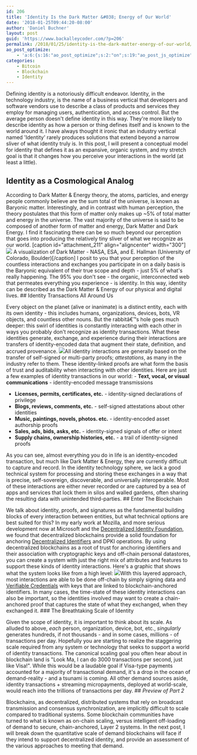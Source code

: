 ```yaml
---
id: 206
title: 'Identity Is the Dark Matter &#038; Energy of Our World'
date: '2018-01-25T09:44:20-08:00'
author: 'Daniel Buchner'
layout: post
guid: 'https://www.backalleycoder.com/?p=206'
permalink: /2018/01/25/identity-is-the-dark-matter-energy-of-our-world/
ao_post_optimize:
    - 'a:6:{s:16:"ao_post_optimize";s:2:"on";s:19:"ao_post_js_optimize";s:2:"on";s:20:"ao_post_css_optimize";s:2:"on";s:12:"ao_post_ccss";s:2:"on";s:16:"ao_post_lazyload";s:2:"on";s:15:"ao_post_preload";s:0:"";}'
categories:
    - Bitcoin
    - Blockchain
    - Identity
---
```


Defining identity is a notoriously difficult endeavor. Identity, in the technology industry, is the name of a business vertical that developers and software vendors use to describe a class of products and services they employ for managing users, authentication, and access control. But the average person doesn't define identity in this way. They're more likely to describe identity as how a person or thing defines itself and is known to the world around it. I have always thought it ironic that an industry vertical named 'Identity' rarely produces solutions that extend beyond a narrow sliver of what identity truly is. In this post, I will present a conceptual model for identity that defines it as an expansive, organic system, and my stretch goal is that it changes how you perceive your interactions in the world (at least a little).

## Identity as a Cosmological Analog

According to Dark Matter &amp; Energy theory, the atoms, particles, and energy people commonly believe are the sum total of the universe, is known as Baryonic matter. Interestingly, and in contrast with human perception, the theory postulates that this form of matter only makes up ~5% of total matter and energy in the universe. The vast majority of the universe is said to be composed of another form of matter and energy, Dark Matter and Dark Energy. I find it fascinating there can be so much beyond our perception that goes into producing the relatively tiny sliver of what we recognize as our world. \[caption id="attachment\_211" align="aligncenter" width="300"\]![](https://www.backalleycoder.com/wp-content/uploads/2018/01/darkmatter-400-300x293.png) A visualization of Dark Matter - NASA, ESA, and E. Hallman (University of Colorado, Boulder)\[/caption\] I posit to you that your perception of the countless interactions and exchanges you participate in on a daily basis is the Baryonic equivalent of their true scope and depth - just 5% of what's really happening. The 95% you don't see - the organic, interconnected web that permeates everything you experience - is identity. In this way, identity can be described as the Dark Matter &amp; Energy of our physical and digital lives. ## Identity Transactions All Around Us

Every object on the planet (alive or inanimate) is a distinct entity, each with its own identity - this includes humans, organizations, devices, bots, VR objects, and countless other nouns. But the rabbitâ€™s hole goes much deeper: this swirl of identities is constantly interacting with each other in ways you probably don't recognize as identity transactions. What these identities generate, exchange, and experience during their interactions are transfers of identity-encoded data that augment their state, definition, and accrued provenance. ![](https://www.backalleycoder.com/wp-content/uploads/2018/01/decentralized-1024x480.jpg)All identity interactions are generally based on the transfer of self-signed or multi-party proofs; *attestations*, as many in the industry refer to them. These identity-linked proofs are what form the basis of trust and auditability when interacting with other identities. Here are just a few examples of identity transactions in our world: - **Text, vocal, or visual communications** - identity-encoded message transmissions
- **Licenses, permits, certificates, etc.** - identity-signed declarations of privilege
- **Blogs, reviews, comments, etc.** - self-signed attestations about other identities
- **Music, paintings, novels, photos. etc.** - identity-encoded asset authorship proofs
- **Sales, ads, bids, asks, etc.** - identity-signed signals of offer or intent
- **Supply chains, ownership histories, etc.** - a trail of identity-signed proofs

As you can see, almost everything you do in life is an identity-encoded transaction, but much like Dark Matter &amp; Energy, they are currently difficult to capture and record. In the identity technology sphere, we lack a good technical system for processing and storing these exchanges in a way that is precise, self-sovereign, discoverable, and universally interoperable. Most of these interactions are either never recorded or are captured by a sea of apps and services that lock them in silos and walled gardens, often sharing the resulting data with unintended third-parties. ## Enter The Blockchain

We talk about identity, proofs, and signatures as the fundamental building blocks of every interaction between entities, but what technical options are best suited for this? In my early work at Mozilla, and more serious development now at Microsoft and the [Decentralized Identity Foundation](http://identity.foundation), we found that decentralized blockchains provide a solid foundation for anchoring [Decentralized Identifiers](https://w3c-ccg.github.io/did-spec/) and DPKI operations. By using decentralized blockchains as a root of trust for anchoring identifiers and their association with cryptographic keys and off-chain personal datastores, you can create a system with just the right mix of attributes and features to support these kinds of identity interactions. Here's a graphic that shows what the system looks like from a high level: [![](https://www.backalleycoder.com/wp-content/uploads/2018/01/full-system.png)](https://www.backalleycoder.com/wp-content/uploads/2018/01/full-system.png)With this layered approach, most interactions are able to be done off-chain by simply signing data and [Verifiable Credentials](https://w3c.github.io/vc-data-model/) with keys that are linked to blockchain-anchored identifiers. In many cases, the time-state of these identity interactions can also be important, so the identities involved may want to create a chain-anchored proof that captures the state of what they exchanged, when they exchanged it. ### The Breathtaking Scale of Identity

Given the scope of identity, it is important to think about its scale. As alluded to above, *each* person, organization, device, bot, etc., *singularly* generates hundreds, if not thousands - and in some cases, millions - of transactions per day. Hopefully you are starting to realize the staggering scale required from any system or technology that seeks to support a world of identity transactions. The canonical scaling goal you often hear about in blockchain land is "Look Ma, I can do 3000 transactions per second, just like Visa!". While this would be a laudable goal if Visa-type payments accounted for a majority of transactional demand, it's a drop in the ocean of demand-reality - and a tsunami is coming. All other demand sources aside, identity transactions + streaming micropayments, deployed at world-scale, would reach into the trillions of transactions per day. ## *Preview of Part 2*

Blockchains, as decentralized, distributed systems that rely on broadcast transmission and consensus synchronization, are implicitly difficult to scale compared to traditional systems. Some blockchain communities have turned to what is known as on-chain scaling, versus intelligent off-loading of demand to secure, chain-anchored, Layer 2 systems. In the next post, I will break down the quantitative scale of demand blockchains will face if they intend to support decentralized identity, and provide an assessment of the various approaches to meeting that demand.